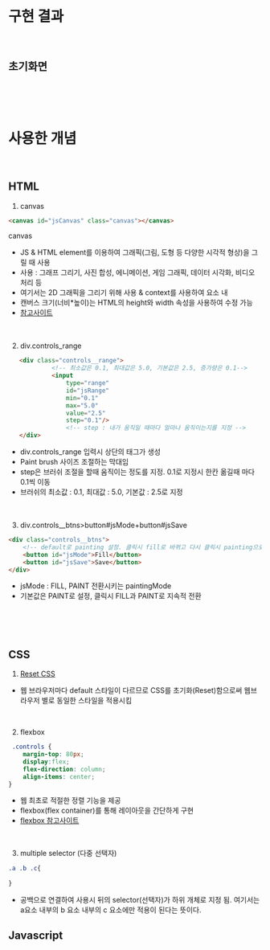 # 구현 결과
<br>

## 초기화면




<br><br><br>
# 사용한 개념
<br>

## HTML
1) canvas
```html
<canvas id="jsCanvas" class="canvas"></canvas>
```
canvas 
- JS & HTML <canvas> element를 이용하여 그래픽(그림, 도형 등 다양한 시각적 형상)을 그릴 때 사용 <br>
- 사용 : 그래프 그리기, 사진 합성, 에니메이션, 게임 그래픽, 데이터 시각화, 비디오 처리 등
- 여기서는 2D 그래픽을 그리기 위해 사용 & context를 사용하여 요소 내 
- 캔버스 크기(너비*높이)는 HTML의 height와 width 속성을 사용하여 수정 가능
- [참고사이트](https://developer.mozilla.org/ko/docs/Web/API/Canvas_API/Tutorial)
<br><br><br>
  

  
  
  
2) div.controls_range
```html
   <div class="controls__range">
            <!-- 최소값은 0.1, 최대값은 5.0, 기본값은 2.5, 증가량은 0.1-->
            <input 
                type="range" 
                id="jsRange" 
                min="0.1" 
                max="5.0" 
                value="2.5" 
                step="0.1"/>
                <!-- step : 내가 움직일 때마다 얼마나 움직이는지를 지정 -->
   </div> 
```
- div.controls_range 입력시 상단의 태그가 생성
- Paint brush 사이즈 조절하는 막대임
- step은 브러쉬 조절을 할때 움직이는 정도를 지정. 0.1로 지정시 한칸 옮길때 마다 0.1씩 이동
- 브러쉬의 최소값 : 0.1, 최대값 : 5.0, 기본값 : 2.5로 지정 
<br><br><br>
  
  
  
  
  
3) div.controls__btns>button#jsMode+button#jsSave  
```html
<div class="controls__btns">
    <!-- default로 painting 설정. 클릭시 fill로 바뀌고 다시 클릭시 painting으로 바뀜-->
    <button id="jsMode">Fill</button>
    <button id="jsSave">Save</button>
</div>   
```  
- jsMode : FILL, PAINT 전환시키는 paintingMode
- 기본값은 PAINT로 설정, 클릭시 FILL과 PAINT로 지속적 전환
  
  
  
  
  
  
<br><br><br>
## CSS

1) [Reset CSS](https://meyerweb.com/eric/tools/css/reset/)<br>
- 웹 브라우저마다 default 스타일이 다르므로 CSS를 초기화(Reset)함으로써 웹브라우저 별로 동일한 스타일을 적용시킴  
<br>
 
2) flexbox
```CSS
 .controls {
    margin-top: 80px;
    display:flex;
    flex-direction: column;
    align-items: center;
} 
```
- 웹 최초로 적절한 정렬 기능을 제공
- flexbox(flex container)를 통해 레이아웃을 간단하게 구현 
- [flexbox 참고사이트](https://d2.naver.com/helloworld/8540176)
<br>

  
  
3) multiple selector (다중 선택자)
```CSS
.a .b .c{
  
}
```  
- 공백으로 연결하여 사용시 뒤의 selector(선택자)가 하위 개체로 지정 됨. 여기서는 a요소 내부의 b 요소 내부의 c 요소에만 적용이 된다는 뜻이다.
  
  
  

## Javascript





